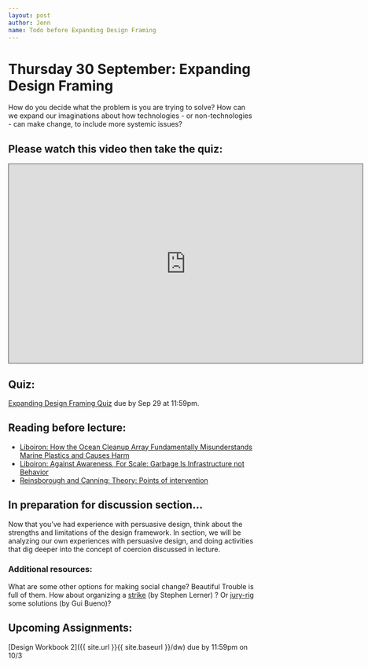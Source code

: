 ```yaml
---
layout: post
author: Jenn
name: Todo before Expanding Design Framing
---
```

# Thursday 30 September: Expanding Design Framing
How do you decide what the problem is you are trying to solve? How can we expand our imaginations about how technologies - or non-technologies - can make change, to include more systemic issues?

## Please watch this video then take the quiz:
<iframe src="https://cornell.hosted.panopto.com/Panopto/Pages/Embed.aspx?id=361e7097-211d-45f9-b165-ace2012baa48&autoplay=false&offerviewer=true&showtitle=true&showbrand=false&captions=false&interactivity=all" height="405" width="720" style="border: 1px solid #464646;" allowfullscreen allow="autoplay"></iframe>

## Quiz:
[Expanding Design Framing Quiz](https://canvas.cornell.edu/courses/33335/quizzes/63219/) due by Sep 29 at 11:59pm.

## Reading before lecture:
- [Liboiron: How the Ocean Cleanup Array Fundamentally Misunderstands Marine Plastics and Causes Harm](https://discardstudies.com/2015/06/05/how-the-ocean-clean-up-array-fundamentally-misunderstands-marine-plastics-and-causes-harm/)
- [Liboiron: Against Awareness, For Scale: Garbage Is Infrastructure not Behavior](https://discardstudies.com/2014/01/23/against-awareness-for-scale-garbage-is-infrastructure-not-behavior/)
- [Reinsborough and Canning: Theory: Points of intervention](http://beautifultrouble.org/theory/points-of-intervention/)

## In preparation for discussion section…
Now that you’ve had experience with persuasive design, think about the strengths and limitations of the design framework. In section, we will be analyzing our own experiences with persuasive design, and doing activities that dig deeper into the concept of coercion discussed in lecture.

### Additional resources:
What are some other options for making social change? Beautiful Trouble is full of them. How about organizing a [strike](http://beautifultrouble.org/tactic/general-strike/) (by Stephen Lerner) ? Or [jury-rig](http://beautifultrouble.org/principle/jury-rig-solutions/) some solutions (by Gui Bueno)?

## Upcoming Assignments:
[Design Workbook 2]({{ site.url }}{{ site.baseurl }}/dw) due by 11:59pm on 10/3




